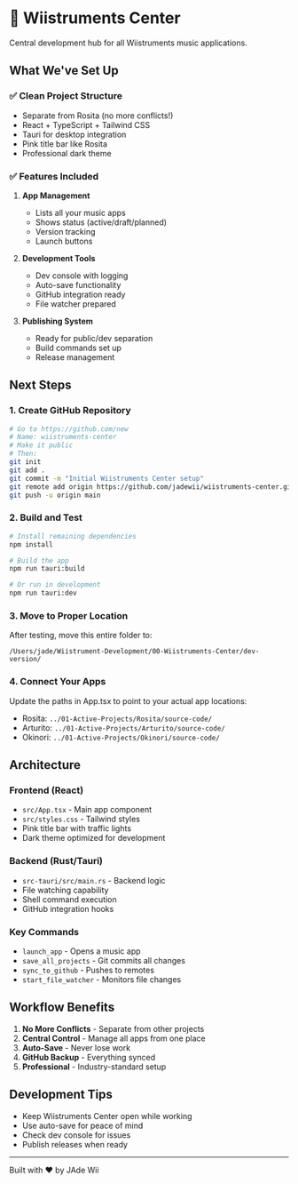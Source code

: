 # 🎵 Wiistruments Center

Central development hub for all Wiistruments music applications.

## What We've Set Up

### ✅ Clean Project Structure
- Separate from Rosita (no more conflicts!)
- React + TypeScript + Tailwind CSS
- Tauri for desktop integration
- Pink title bar like Rosita
- Professional dark theme

### ✅ Features Included
1. **App Management**
   - Lists all your music apps
   - Shows status (active/draft/planned)
   - Version tracking
   - Launch buttons

2. **Development Tools**
   - Dev console with logging
   - Auto-save functionality
   - GitHub integration ready
   - File watcher prepared

3. **Publishing System**
   - Ready for public/dev separation
   - Build commands set up
   - Release management

## Next Steps

### 1. Create GitHub Repository
```bash
# Go to https://github.com/new
# Name: wiistruments-center
# Make it public
# Then:
git init
git add .
git commit -m "Initial Wiistruments Center setup"
git remote add origin https://github.com/jadewii/wiistruments-center.git
git push -u origin main
```

### 2. Build and Test
```bash
# Install remaining dependencies
npm install

# Build the app
npm run tauri:build

# Or run in development
npm run tauri:dev
```

### 3. Move to Proper Location
After testing, move this entire folder to:
```
/Users/jade/Wiistrument-Development/00-Wiistruments-Center/dev-version/
```

### 4. Connect Your Apps
Update the paths in App.tsx to point to your actual app locations:
- Rosita: `../01-Active-Projects/Rosita/source-code/`
- Arturito: `../01-Active-Projects/Arturito/source-code/`
- Okinori: `../01-Active-Projects/Okinori/source-code/`

## Architecture

### Frontend (React)
- `src/App.tsx` - Main app component
- `src/styles.css` - Tailwind styles
- Pink title bar with traffic lights
- Dark theme optimized for development

### Backend (Rust/Tauri)
- `src-tauri/src/main.rs` - Backend logic
- File watching capability
- Shell command execution
- GitHub integration hooks

### Key Commands
- `launch_app` - Opens a music app
- `save_all_projects` - Git commits all changes
- `sync_to_github` - Pushes to remotes
- `start_file_watcher` - Monitors file changes

## Workflow Benefits

1. **No More Conflicts** - Separate from other projects
2. **Central Control** - Manage all apps from one place
3. **Auto-Save** - Never lose work
4. **GitHub Backup** - Everything synced
5. **Professional** - Industry-standard setup

## Development Tips

- Keep Wiistruments Center open while working
- Use auto-save for peace of mind
- Check dev console for issues
- Publish releases when ready

---

Built with ❤️ by JAde Wii
